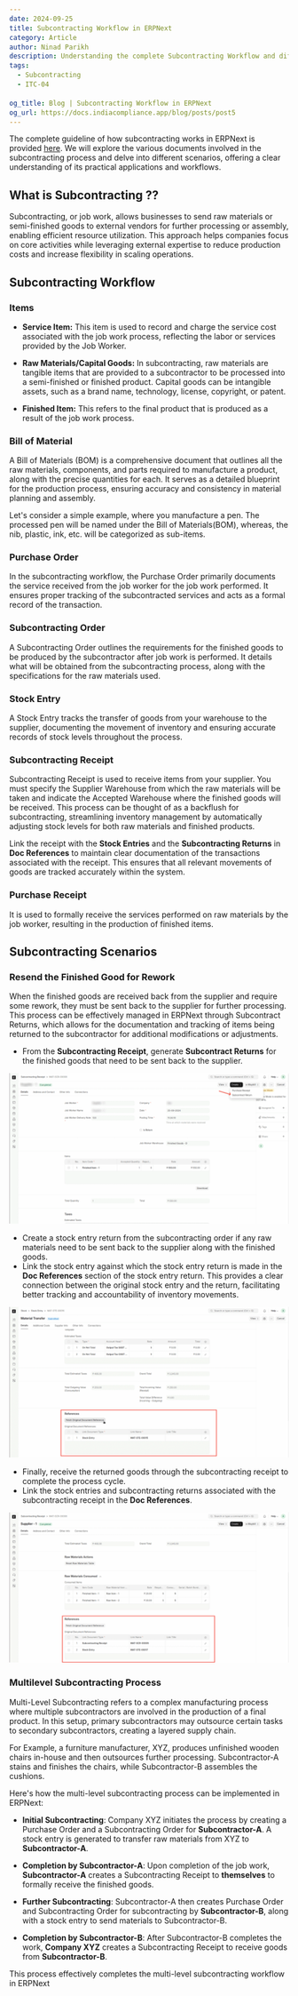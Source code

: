 ```yaml
---
date: 2024-09-25
title: Subcontracting Workflow in ERPNext
category: Article
author: Ninad Parikh
description: Understanding the complete Subcontracting Workflow and different Scenarios for Subcontracting.
tags:
  - Subcontracting
  - ITC-04

og_title: Blog | Subcontracting Workflow in ERPNext
og_url: https://docs.indiacompliance.app/blog/posts/post5
---
```


<PostDetail>

The complete guideline of how subcontracting works in ERPNext is provided [here](https://docs.erpnext.com/docs/user/manual/en/subcontracting). We will explore the various documents involved in the subcontracting process and delve into different scenarios, offering a clear understanding of its practical applications and workflows.

## What is Subcontracting ??

Subcontracting, or job work, allows businesses to send raw materials or semi-finished goods to external vendors for further processing or assembly, enabling efficient resource utilization. This approach helps companies focus on core activities while leveraging external expertise to reduce production costs and increase flexibility in scaling operations.

## Subcontracting Workflow

### Items

- **Service Item:** This item is used to record and charge the service cost associated with the job work process, reflecting the labor or services provided by the Job Worker.

- **Raw Materials/Capital Goods:** In subcontracting, raw materials are tangible items that are provided to a subcontractor to be processed into a semi-finished or finished product. Capital goods can be intangible assets, such as a brand name, technology, license, copyright, or patent.

- **Finished Item:** This refers to the final product that is produced as a result of the job work process.

### Bill of Material

A Bill of Materials (BOM) is a comprehensive document that outlines all the raw materials, components, and parts required to manufacture a product, along with the precise quantities for each. It serves as a detailed blueprint for the production process, ensuring accuracy and consistency in material planning and assembly.

Let's consider a simple example, where you manufacture a pen. The processed pen will be named under the Bill of Materials(BOM), whereas, the nib, plastic, ink, etc. will be categorized as sub-items.

### Purchase Order

In the subcontracting workflow, the Purchase Order primarily documents the service received from the job worker for the job work performed. It ensures proper tracking of the subcontracted services and acts as a formal record of the transaction.

### Subcontracting Order

A Subcontracting Order outlines the requirements for the finished goods to be produced by the subcontractor after job work is performed. It details what will be obtained from the subcontracting process, along with the specifications for the raw materials used.

### Stock Entry

A Stock Entry tracks the transfer of goods from your warehouse to the supplier, documenting the movement of inventory and ensuring accurate records of stock levels throughout the process.

### Subcontracting Receipt

Subcontracting Receipt is used to receive items from your supplier. You must specify the Supplier Warehouse from which the raw materials will be taken and indicate the Accepted Warehouse where the finished goods will be received. This process can be thought of as a backflush for subcontracting, streamlining inventory management by automatically adjusting stock levels for both raw materials and finished products.

Link the receipt with the **Stock Entries** and the **Subcontracting Returns** in **Doc References** to maintain clear documentation of the transactions associated with the receipt. This ensures that all relevant movements of goods are tracked accurately within the system.

### Purchase Receipt

It is used to formally receive the services performed on raw materials by the job worker, resulting in the production of finished items.

## Subcontracting Scenarios

### Resend the Finished Good for Rework

When the finished goods are received back from the supplier and require some rework, they must be sent back to the supplier for further processing. This process can be effectively managed in ERPNext through Subcontract Returns, which allows for the documentation and tracking of items being returned to the subcontractor for additional modifications or adjustments.

- From the **Subcontracting Receipt**, generate **Subcontract Returns** for the finished goods that need to be sent back to the supplier.

![Subcontract Returns](../assets/subcontract_returns.png)

- Create a stock entry return from the subcontracting order if any raw materials need to be sent back to the supplier along with the finished goods.
- Link the stock entry against which the stock entry return is made in the **Doc References** section of the stock entry return. This provides a clear connection between the original stock entry and the return, facilitating better tracking and accountability of inventory movements.

![Stock Entry Doc References](../assets/stock_entry_doc_references.png)

- Finally, receive the returned goods through the subcontracting receipt to complete the process cycle.
- Link the stock entries and subcontracting returns associated with the subcontracting receipt in the **Doc References**.

![Stock Entry Doc References](../assets/subcontracting_receipt_doc_references.png)

### Multilevel Subcontracting Process

Multi-Level Subcontracting refers to a complex manufacturing process where multiple subcontractors are involved in the production of a final product. In this setup, primary subcontractors may outsource certain tasks to secondary subcontractors, creating a layered supply chain.

For Example, a furniture manufacturer, XYZ, produces unfinished wooden chairs in-house and then outsources further processing. Subcontractor-A stains and finishes the chairs, while Subcontractor-B assembles the cushions.

Here's how the multi-level subcontracting process can be implemented in ERPNext:

- **Initial Subcontracting**: Company XYZ initiates the process by creating a Purchase Order and a Subcontracting Order for **Subcontractor-A**. A stock entry is generated to transfer raw materials from XYZ to **Subcontractor-A**.

- **Completion by Subcontractor-A**: Upon completion of the job work, **Subcontractor-A** creates a Subcontracting Receipt to **themselves** to formally receive the finished goods.

- **Further Subcontracting**: Subcontractor-A then creates Purchase Order and Subcontracting Order for subcontracting by **Subcontractor-B**, along with a stock entry to send materials to Subcontractor-B.

- **Completion by Subcontractor-B**: After Subcontractor-B completes the work, **Company XYZ** creates a Subcontracting Receipt to receive goods from **Subcontractor-B**.

This process effectively completes the multi-level subcontracting workflow in ERPNext

</PostDetail>
